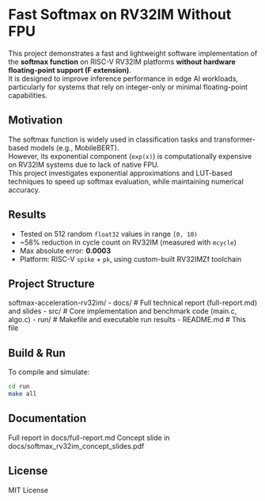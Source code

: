 # Fast Softmax on RV32IM Without FPU

This project demonstrates a fast and lightweight software implementation of the **softmax function** on RISC-V RV32IM platforms **without hardware floating-point support (F extension)**.  
It is designed to improve inference performance in edge AI workloads, particularly for systems that rely on integer-only or minimal floating-point capabilities.

## Motivation

The softmax function is widely used in classification tasks and transformer-based models (e.g., MobileBERT).  
However, its exponential component (`exp(x)`) is computationally expensive on RV32IM systems due to lack of native FPU.  
This project investigates exponential approximations and LUT-based techniques to speed up softmax evaluation, while maintaining numerical accuracy.

## Results

- Tested on 512 random `float32` values in range `[0, 10)`
- ~58% reduction in cycle count on RV32IM (measured with `mcycle`)
- Max absolute error: **0.0003**
- Platform: RISC-V `spike` + `pk`, using custom-built RV32IMZf toolchain

## Project Structure

softmax-acceleration-rv32im/
    - docs/ # Full technical report (full-report.md) and slides
    - src/ # Core implementation and benchmark code (main.c, algo.c)
    - run/ # Makefile and executable run results
    - README.md # This file

## Build & Run

To compile and simulate:

```bash
cd run
make all
```

## Documentation
Full report in docs/full-report.md
Concept slide in docs/softmax_rv32im_concept_slides.pdf

## License
MIT License
